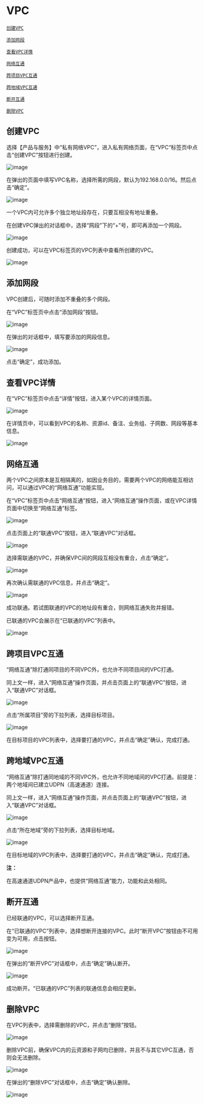 # VPC

<a href="#head1">`创建VPC`</a>

<a href="#head2">`添加网段`</a>

<a href="#head3">`查看VPC详情`</a>

<a href="#head4">`网络互通`</a>

<a href="#head5">`跨项目VPC互通`</a>

<a href="#head6">`跨地域VPC互通`</a>

<a href="#head7">`断开互通`</a>

<a href="#head8">`删除VPC`</a>


<a id="head1"/>

## 创建VPC

选择【产品与服务】中“私有网络VPC”，进入私有网络页面，在“VPC“标签页中点击“创建VPC”按钮进行创建。

![image](/images/guide/create_vpc1.png)

在弹出的页面中填写VPC名称，选择所需的网段，默认为192.168.0.0/16。然后点击“确定”。

![image](/images/guide/create_vpc2.png)

一个VPC内可允许多个独立地址段存在，只要互相没有地址重叠。

在创建VPC弹出的对话框中，选择“网段”下的“+”号，即可再添加一个网段。

![image](/images/guide/create_vpc3.png)

创建成功，可以在VPC标签页的VPC列表中查看所创建的VPC。

![image](/images/guide/create_vpc4.png)


<a id="head2"/>

## 添加网段

VPC创建后，可随时添加不重叠的多个网段。

在“VPC”标签页中点击“添加网段”按钮。

![image](/images/guide/add_address1.png)

在弹出的对话框中，填写要添加的网段信息。

![image](/images/guide/add_address2.png)

点击“确定”，成功添加。

<a id="head3"/>

## 查看VPC详情

在“VPC”标签页中点击“详情”按钮，进入某个VPC的详情页面。

![image](/images/guide/vpc_info1.png)

在详情页中，可以看到VPC的名称、资源id、备注、业务组、子网数、网段等基本信息。

![image](/images/guide/vpc_info2.png)

<a id="head4"/>


## 网络互通

两个VPC之间原本是互相隔离的，如因业务目的，需要两个VPC的网络能互相访问，可以通过VPC的“网络互通”功能实现。

在“VPC”标签页中点击“网络互通”按钮，进入“网络互通”操作页面，或在VPC详情页面中切换至“网络互通”标签。

![image](/images/guide/vpc_intercon1.png)

点击页面上的“联通VPC”按钮，进入“联通VPC”对话框。

![image](/images/guide/vpc_intercon3.png)

选择需联通的VPC，并确保VPC间的网段互相没有重合，点击“确定”。

![image](/images/guide/vpc_intercon4.png)

再次确认需联通的VPC信息，并点击“确定”。

![image](/images/guide/vpc_intercon5.png)

成功联通。若试图联通的VPC的地址段有重合，则网络互通失败并报错。

已联通的VPC会展示在“已联通的VPC”列表中。

![image](/images/guide/vpc_intercon6.png)

<a id="head5"/>

## 跨项目VPC互通

“网络互通”除打通同项目的不同VPC外，也允许不同项目间的VPC打通。

同上文一样，进入“网络互通”操作页面，并点击页面上的“联通VPC”按钮，进入“联通VPC”对话框。

![image](/images/guide/vpc_intercon3.png)

点击“所属项目”旁的下拉列表，选择目标项目。

![image](/images/guide/vpc_intercon7.png)

在目标项目的VPC列表中，选择要打通的VPC，并点击“确定”确认，完成打通。

<a id="head6"/>


## 跨地域VPC互通

“网络互通”除打通同地域的不同VPC外，也允许不同地域间的VPC打通。前提是：两个地域间已建立UDPN（高速通道）连接。

同上文一样，进入“网络互通”操作页面，并点击页面上的“联通VPC”按钮，进入“联通VPC”对话框。

![image](/images/guide/vpc_intercon3.png)

点击“所在地域”旁的下拉列表，选择目标地域。

![image](/images/guide/vpc_intercon8.png)

在目标地域的VPC列表中，选择要打通的VPC，并点击“确定”确认，完成打通。

**注：**

在高速通道UDPN产品中，也提供“网络互通”能力，功能和此处相同。

<a id="head7"/>

## 断开互通

已经联通的VPC，可以选择断开互通。

在“已联通的VPC”列表中，选择想断开连接的VPC。此时“断开VPC”按钮由不可用变为可用，点击按钮。

![image](/images/guide/vpc_intercon9.png)

在弹出的“断开VPC”对话框中，点击“确定”确认断开。

![image](/images/guide/vpc_intercon10.png)

成功断开。“已联通的VPC”列表的联通信息会相应更新。

<a id="head8"/>

## 删除VPC

在VPC列表中，选择需删除的VPC，并点击“删除”按钮。

![image](/images/guide/vpc_del1.png)

删除VPC前，确保VPC内的云资源和子网均已删除，并且不与其它VPC互通，否则会无法删除。

![image](/images/guide/vpc_del2.png)

在弹出的“删除VPC”对话框中，点击“确定”确认删除。

![image](/images/guide/vpc_del3.png)
